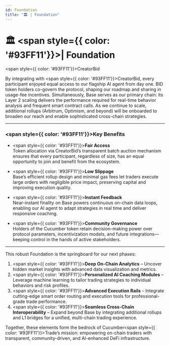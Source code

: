 ```yaml
---
id: Foundation
title: "🏛️ | Foundation"
---
```


# 🏛️ <span style={{ color: '#93FF11'}}>| Foundation</span>

<span style={{ color: '#93FF11'}}>CreatorBid</span>


By integrating with <span style={{ color: '#93FF11'}}>CreatorBid</span>, every participant enjoyed equal access to our flagship AI agent from day one. BID token holders co-govern the protocol, shaping our roadmap and sharing in usage-fee incentives. Simultaneously, Base serves as our primary chain: its Layer 2 scaling delivers the performance required for real-time behavior analysis and frequent smart contract calls. As we continue to scale, additional rollups (Arbitrum, Optimism, and beyond) will be onboarded to broaden our reach and enable sophisticated cross-chain strategies.

---





### <span style={{ color: '#93FF11'}}>Key Benefits</span>

- <span style={{ color: '#93FF11'}}>**Fair Access**</span>  
  Token allocation via CreatorBid’s transparent batch auction mechanism ensures that every participant, regardless of size, has an equal opportunity to join and benefit from the ecosystem.

- <span style={{ color: '#93FF11'}}>**Low Slippage**</span>  
  Base’s efficient rollup design and minimal gas fees let traders execute large orders with negligible price impact, preserving capital and improving execution quality.

- <span style={{ color: '#93FF11'}}>**Instant Feedback**</span>  
  Near-instant finality on Base powers continuous on-chain data loops, enabling our AI agent to adapt strategies in real time and deliver responsive coaching.

- <span style={{ color: '#93FF11'}}>**Community Governance**</span>  
  Holders of the Cucumber token retain decision-making power over protocol parameters, incentivization models, and future integrations—keeping control in the hands of active stakeholders.

---

This robust Foundation is the springboard for our next phases:  
1. <span style={{ color: '#93FF11'}}>**Deep On-Chain Analytics**</span> – Uncover hidden market insights with advanced data visualization and metrics.  
2. <span style={{ color: '#93FF11'}}>**Personalized AI Coaching Modules**</span> – Leverage machine learning to tailor trading strategies to individual behaviors and risk profiles.  
3. <span style={{ color: '#93FF11'}}>**Advanced Execution Rails**</span> – Integrate cutting-edge smart order routing and execution tools for professional-grade trade performance.  
4. <span style={{ color: '#93FF11'}}>**Seamless Cross-Chain Interoperability**</span> – Expand beyond Base by integrating additional rollups and L1 bridges for a unified, multi-chain trading experience.  

Together, these elements form the bedrock of Cucumber<span style={{ color: '#93FF11'}}>Trade</span>’s mission: empowering on-chain traders with transparent, community-driven, and AI-enhanced DeFi infrastructure.
